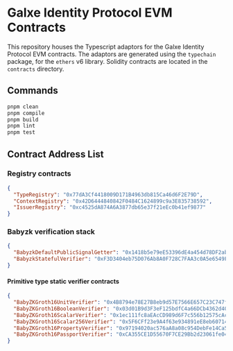 # Galxe Identity Protocol EVM Contracts

This repository houses the Typescript adaptors for the Galxe Identity Protocol EVM contracts. The adaptors are generated
using the `typechain` package, for the `ethers` v6 library. Solidity contracts are located in the `contracts` directory.

## Commands

```bash
pnpm clean
pnpm compile
pnpm build
pnpm lint
pnpm test
```

## Contract Address List

### Registry contracts

```json
{
  "TypeRegistry": "0x77dA3Cf4418009D171B4963db815Ca46d6F2E79D",
  "ContextRegistry": "0x42D6444840842F0484C1624899c9a3E835738592",
  "IssuerRegistry": "0xc4525dA874A6A3877db65e37f21eEc0b41ef9877"
}
```

### Babyzk verification stack

```json
{
  "BabyzkDefaultPublicSignalGetter": "0x1418b5e79eE53396dE4a454d78DF2ab522CE24CC",
  "BabyzkStatefulVerifier": "0xF3D3404eb75D076Ab8A0F728C7FAA3c0A5e6549F"
}
```

#### Primitive type static verifier contracts

```json
{
  "BabyZKGroth16UnitVerifier": "0x4B8794e78E27B8eb9d57E7566E657C23C747f3b4",
  "BabyZKGroth16BooleanVerifier": "0x03d01B9d3F3eF125bdfC4a66DCb4362d4064E522",
  "BabyZKGroth16ScalarVerifier": "0x1ec111fc8aEAcCD989d6F7c556b12575cAc3a7E0",
  "BabyZKGroth16Scalar256Verifier": "0x5F6CFf23e9A4f63e934891eE8eb6071423385aD0",
  "BabyZKGroth16PropertyVerifier": "0x97194020ac576aA8a08c954DebFe14Ca583415AC",
  "BabyZKGroth16PassportVerifier": "0xCA355CE1D55670F7CE29Bb2d23061fe041Fd4B35"
}
```
